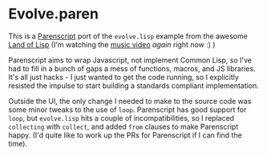 # Evolve.paren

This is a [Parenscript](https://common-lisp.net/project/parenscript/) port of the `evolve.lisp` example from the awesome [Land of Lisp](http://landoflisp.com/) (I'm watching the [music video](https://www.youtube.com/watch?v=HM1Zb3xmvMc) _again_ right now :) )

Parenscript aims to wrap Javascript, not implement Common Lisp, so I've had to fill in a bunch of gaps a mess of functions, macros, and JS libraries. It's all just hacks - I just wanted to get the code running, so I explicitly resisted the impulse to start building a standards compliant implementation.

Outside the UI, the only change I needed to make to the source code was some minor tweaks to the use of `loop`. Parenscript has good support for `loop`, but `evolve.lisp` hits a couple of incompatibilities, so I replaced `collecting` with `collect`, and added `from` clauses to make Parenscript happy. (I'd quite like to work up the PRs for Parenscript if I can find the time).
